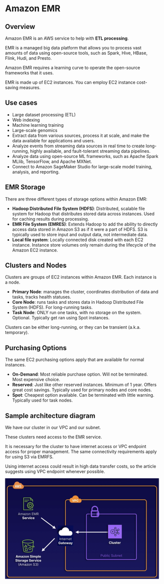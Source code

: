 # Amazon EMR

## Overview

Amazon EMR is an AWS service to help with **ETL processing**.

EMR is a managed big data platform that allows you to process vast amounts of data using open-source tools, such as Spark, Hive, HBase, Flink, Hudi, and Presto.

Amazon EMR requires a learning curve to operate the open-source frameworks that it uses.

EMR is made up of EC2 instances. You can employ EC2 instance cost-saving measures.


## Use cases

- Large dataset processing (ETL)
- Web indexing
- Machine learning training
- Large-scale genomics
- Extract data from various sources, process it at scale, and make the data available for applications and users.
- Analyze events from streaming data sources in real time to create long-running, highly available, and fault-tolerant streaming data pipelines.
- Analyze data using open-source ML frameworks, such as Apache Spark MLlib, TensorFlow, and Apache MXNet.
- Connect to Amazon SageMaker Studio for large-scale model training, analysis, and reporting.


## EMR Storage

There are three different types of storage options within Amazon EMR:

- **Hadoop Distributed File System (HDFS)**: Distributed, scalable file system for Hadoop that distributes stored data across instances. 
Used for caching results during processing.
- **EMR File System (EMRES)**: Extends Hadoop to add the ability to directly access data stored in Amazon S3 as if it were a part of HDFS. 
S3 is typically used to store input and output data, not intermediate data.
- **Local file system**: Locally connected disk created with each EC2 instance. 
Instance store volumes only remain during the lifecycle of the Amazon EC2 instance.


## Clusters and Nodes

Clusters are groups of EC2 instances within Amazon EMR. Each instance is a node.

- **Primary Node**: manages the cluster, coordinates distribution of data and tasks, tracks health statuses.
- **Core Node**: runs tasks and stores data in Hadoop Distributed File System (HDFS). For long-running tasks.
- **Task Node**: ONLY run one tasks, with no storage on the system. Optional. Typically get ran using Spot instances.

Clusters can be either long-running, or they can be transient (a.k.a. temporary).


## Purchasing Options

The same EC2 purchasing options apply that are available for normal instances.

- **On-Demand**: Most reliable purchase option. Will not be terminated. Most expensive choice.
- **Reserved**: Just like other reserved instances. Minimum of 1 year. Offers great cost savings. Typically used for primary nodes and core nodes.
- **Spot**: Cheapest option available. Can be terminated with little warning. Typically used for task nodes.


## Sample architecture diagram

We have our cluster in our VPC and our subnet.

These clusters need access to the EMR service.

It is necessary for the cluster to have internet access or VPC endpoint access for proper management. The same connectivity requirements apply for using S3 via EMRFS.

Using internet access could result in high data transfer costs, so the article suggests using VPC endpoint whenever possible.

![](./images/emr-arch.png)
